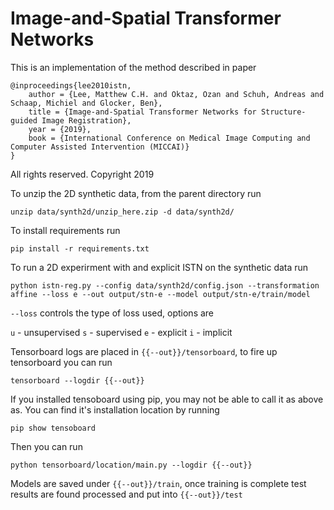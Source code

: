 # Image-and-Spatial Transformer Networks
This is an implementation of the method described in paper

```
@inproceedings{lee2010istn,
    author = {Lee, Matthew C.H. and Oktaz, Ozan and Schuh, Andreas and Schaap, Michiel and Glocker, Ben},
    title = {Image-and-Spatial Transformer Networks for Structure-guided Image Registration},
    year = {2019},
    book = {International Conference on Medical Image Computing and Computer Assisted Intervention (MICCAI)}
}
```

All rights reserved. Copyright 2019

To unzip the 2D synthetic data, from the parent directory run

`unzip data/synth2d/unzip_here.zip -d data/synth2d/`

To install requirements run

`pip install -r requirements.txt`

To run a 2D experirment with and explicit ISTN on the synthetic data run

`python istn-reg.py --config data/synth2d/config.json --transformation affine --loss e --out output/stn-e --model output/stn-e/train/model`

`--loss` controls the type of loss used, options are

`u` - unsupervised
`s` - supervised
`e` - explicit
`i` - implicit

Tensorboard logs are placed in `{{--out}}/tensorboard`, to fire up tensorboard you can run

`tensorboard --logdir {{--out}}`

If you installed tensoboard using pip, you may not be able to call it as above as. You can find it's installation location by running

`pip show tensoboard`

Then you can run 

`python tensorboard/location/main.py --logdir {{--out}}`

Models are saved under `{{--out}}/train`, once training is complete test results are found processed and put into `{{--out}}/test`
